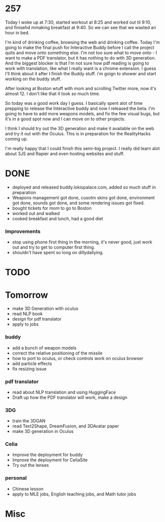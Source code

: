 # 257
Today I woke up at 7:30, started workout at 8:25 and worked out til 9:10, and finisehd mmaking breakfast at 9:40. So we can see that we wasted an hour in bed.

I'm kind of drinking coffee, browsing the web and drinking coffee. Today I'm going to make the final push for Interactive Buddy before I call the project quits and move onto something else. I'm not too sure what to move onto - I want to make a PDF translator, but it has nothing to do with 3D generation. And the biggest blocker is that I'm not sure how pdf reading is going to work with translation, like what I really want is a chrome extension. I guess I'll think about it after I finish the Buddy stuff. i'm goign to shower and start working on the buddy stuff. 

After looking at Boston wtuff with mom and scrolling Twitter more, now it's almost 12. I don't like that it took so much time. 

So today was a good work day I guess. I basically spent alot of time prepping to release the Interactive buddy and now I released the beta. I'm going to have to add more weapons models, and fix the few visual bugs, but it's in a good spot now and I can move on to other projects.

I think I should try out the 3D generation and make it available on the web and try it out with the Oculus. This is in preparation for the RealityHacks coming up. 

I'm really happy that I could finish this semi-big project. I really did learn alot about 3JS and Rapier and even hosting websites and stuff. 

# DONE
- deployed and released buddy.lokispalace.com, added so much stuff in preparation
 - Weapons management got done, cusotm skins got done, environment got done, sounds got done, and some rendering issues got fixed. 
 - bought tickets for mom to go to Boston
 - worked out and walked 
 - cooked breakfast and lunch, had a good diet

### Improvements
- stop using phone first thing in the morning, it's never good, just work out and try to get to computer first thing. 
- shouldn't have spent so long on dillydallying.

# TODO


# Tomorrow
- make 3D Generation with oculus
- read NLP book
- design for pdf translator
- apply to jobs

### buddy
- add a bunch of weapon models
- correct the relative positioning of the missile
- how to port to oculus, or check controls work on oculus browser
- add particle effects
- fix resizing issue

### pdf translator
- read about NLP translation and using HuggingFace
- Draft up how the PDF translator will work, make a design

### 3DG
- train the 3DGAN
- read Text2Shape, DreamFusion, and 3DAvatar paper
- make 3D generation in Oculus

### Celia 
- Improve the deployment for buddy
- Improve the deployment for CeliaSite
- Try out the lenses

### personal
- Chinese lesson
- apply to MLE jobs, English teaching jobs, and Math tutor jobs


# Misc
